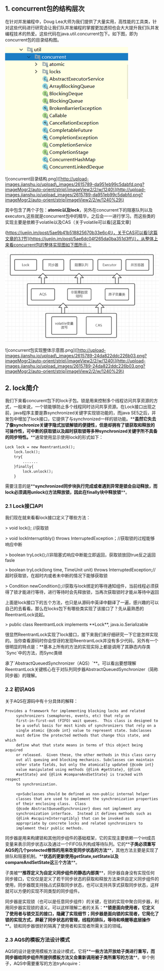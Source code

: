 ## 1. concurrent包的结构层次

在针对并发编程中，Doug Lea大师为我们提供了大量实用，高性能的工具类，针对这些代码进行研究会让我们队并发编程的掌握更加透彻也会大大提升我们队并发编程技术的热爱。这些代码在java.util.concurrent包下。如下图，即为concurrent包的目录结构图。

![](/assets/concurrent目录结构.png)

!\[concurrent目录结构.png\]\([http://upload-images.jianshu.io/upload\_images/2615789-da951eb99c5dabfd.png?imageMogr2/auto-orient/strip\|imageView2/2/w/1240\](http://upload-images.jianshu.io/upload_images/2615789-da951eb99c5dabfd.png?imageMogr2/auto-orient/strip|imageView2/2/w/1240%29\)

其中包含了两个子包：**atomic以及lock**，另外在concurrent下的阻塞队列以及executors,这些就是concurrent包中的精华，之后会一一进行学习。而这些类的实现主要是依赖于volatile以及CAS（关于volatile可以看\[这篇文章\]

\([https://juejin.im/post/5ae9b41b518825670b33e6c4\)，关于CAS可以看\[这篇文章的3.1节\]\(https://juejin.im/post/5ae6dc04f265da0ba351d3ff\)），从整体上来看concurrent包的整体实现图如下图所示：](https://juejin.im/post/5ae9b41b518825670b33e6c4%29，关于CAS可以看[这篇文章的3.1节]%28https://juejin.im/post/5ae6dc04f265da0ba351d3ff%29），从整体上来看concurrent包的整体实现图如下图所示：)

![](/assets/concurrent包实现整体示意图.png)

!\[concurrent包实现整体示意图.png\]\([http://upload-images.jianshu.io/upload\_images/2615789-24da822ddc226b03.png?imageMogr2/auto-orient/strip\|imageView2/2/w/1240\](http://upload-images.jianshu.io/upload_images/2615789-24da822ddc226b03.png?imageMogr2/auto-orient/strip|imageView2/2/w/1240%29\)

## 2. lock简介

我们下来看concurent包下的lock子包。锁是用来控制多个线程访问共享资源的方式，一般来说，一个锁能够防止多个线程同时访问共享资源。在Lock接口出现之前，java程序主要是靠synchronized关键字实现锁功能的，而java SE5之后，并发包中增加了lock接口，它提供了与synchronized一样的锁功能。\*\***虽然它失去了像synchronize关键字隐式加锁解锁的便捷性，但是却拥有了锁获取和释放的可操作性，可中断的获取锁以及超时获取锁等多种synchronized关键字所不具备的同步特性。**\*\*通常使用显示使用lock的形式如下：

```
Lock lock = new ReentrantLock();
    lock.lock();
    try{
        .......
    }finally{
        lock.unlock();
    }
```

需要注意的是\*\***synchronized同步块执行完成或者遇到异常是锁会自动释放，而lock必须调用unlock\(\)方法释放锁，因此在finally块中释放锁**\*\*。

### 2.1 Lock接口API

我们现在就来看看lock接口定义了哪些方法：

&gt; void lock\(\); //获取锁

&gt; void lockInterruptibly\(\) throws InterruptedException；//获取锁的过程能够响应中断

&gt; boolean tryLock\(\);//非阻塞式响应中断能立即返回，获取锁放回true反之返回fasle

&gt; boolean tryLock\(long time, TimeUnit unit\) throws InterruptedException;//超时获取锁，在超时内或者未中断的情况下能够获取锁

&gt; Condition newCondition\(\);//获取与lock绑定的等待通知组件，当前线程必须获得了锁才能进行等待，进行等待时会先释放锁，当再次获取锁时才能从等待中返回

上面是lock接口下的五个方法，也只是从源码中英译中翻译了一遍，感兴趣的可以自己的去看看。那么在locks包下有哪些类实现了该接口了？先从最熟悉的ReentrantLock说起。

&gt; public class ReentrantLock implements \*\*Lock\*\*, java.io.Serializable

很显然ReentrantLock实现了lock接口，接下来我们来仔细研究一下它是怎样实现的。当你查看源码时你会惊讶的发现ReentrantLock并没有多少代码，另外有一个很明显的特点是：\*\*基本上所有的方法的实现实际上都是调用了其静态内存类\`Sync\`中的方法，而Sync类继

承了\`AbstractQueuedSynchronizer（AQS）\`\*\*。可以看出要想理解ReentrantLock关键核心在于对队列同步器AbstractQueuedSynchronizer（简称同步器）的理解。

### 2.2 初识AQS

关于AQS在源码中有十分具体的解释：

```
Provides a framework for implementing blocking locks and related
     synchronizers (semaphores, events, etc) that rely on
     first-in-first-out (FIFO) wait queues.  This class is designed to
     be a useful basis for most kinds of synchronizers that rely on a
     single atomic {@code int} value to represent state. Subclasses
     must define the protected methods that change this state, and which
     define what that state means in terms of this object being acquired
     or released.  Given these, the other methods in this class carry
     out all queuing and blocking mechanics. Subclasses can maintain
     other state fields, but only the atomically updated {@code int}
     value manipulated using methods {@link #getState}, {@link
     #setState} and {@link #compareAndSetState} is tracked with respect
     to synchronization.

     <p>Subclasses should be defined as non-public internal helper
     classes that are used to implement the synchronization properties
     of their enclosing class.  Class
     {@code AbstractQueuedSynchronizer} does not implement any
     synchronization interface.  Instead it defines methods such as
     {@link #acquireInterruptibly} that can be invoked as
     appropriate by concrete locks and related synchronizers to
     implement their public methods.
```

同步器是用来构建锁和其他同步组件的基础框架，它的实现主要依赖一个int成员变量来表示同步状态以及通过一个FIFO队列构成等待队列。它的\*\***子类必须重写AQS的几个protected修饰的用来改变同步状态的方法**\*\*，其他方法主要是实现了排队和阻塞机制。\*\***状态的更新使用getState,setState以及compareAndSetState这三个方法**\*\*。

子类被\*\***推荐定义为自定义同步组件的静态内部类**\*\*，同步器自身没有实现任何同步接口，它仅仅是定义了若干同步状态的获取和释放方法来供自定义同步组件的使用，同步器既支持独占式获取同步状态，也可以支持共享式获取同步状态，这样就可以方便的实现不同类型的同步组件。

同步器是实现锁（也可以是任意同步组件）的关键，在锁的实现中聚合同步器，利用同步器实现锁的语义。可以这样理解二者的关系：\*\***锁是面向使用者，它定义了使用者与锁交互的接口，隐藏了实现细节；同步器是面向锁的实现者，它简化了锁的实现方式，屏蔽了同步状态的管理，线程的排队，等待和唤醒等底层操作**\*\*。锁和同步器很好的隔离了使用者和实现者所需关注的领域。

### 2.3 AQS的模板方法设计模式

AQS的设计是使用模板方法设计模式，它将\*\***一些方法开放给子类进行重写，而同步器给同步组件所提供模板方法又会重新调用被子类所重写的方法**\*\*。举个例子，AQS中需要重写的方法tryAcquire：

